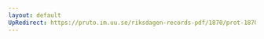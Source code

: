 ```yaml
---
layout: default
UpRedirect: https://pruto.im.uu.se/riksdagen-records-pdf/1870/prot-1870--ak--131/prot-1870--ak--131_023.pdf
---
```

